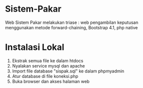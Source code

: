 # Sistem-Pakar
Web Sistem Pakar melakukan triase : web pengambilan keputusan menggunakan metode forward-chaining, Bootstrap 4.1, php native

# Instalasi Lokal
1. Ekstrak semua file ke dalam htdocs
2. Nyalakan service mysql dan apache
3. Import file database "sispak.sql" ke dalam phpmyadmin
4. Atur database di file koneksi.php
5. Buka browser dan akses halaman web
